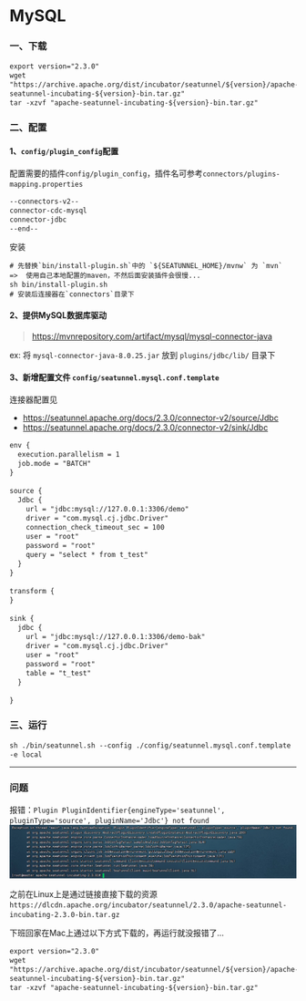 # MySQL

### 一、下载

```shell
export version="2.3.0"
wget "https://archive.apache.org/dist/incubator/seatunnel/${version}/apache-seatunnel-incubating-${version}-bin.tar.gz"
tar -xzvf "apache-seatunnel-incubating-${version}-bin.tar.gz"
```

### 二、配置

#### 1、`config/plugin_config`配置

配置需要的插件`config/plugin_config`，插件名可参考`connectors/plugins-mapping.properties`

```
--connectors-v2--
connector-cdc-mysql
connector-jdbc
--end--
```

安装

```shell
# 先替换`bin/install-plugin.sh`中的 `${SEATUNNEL_HOME}/mvnw` 为 `mvn`  =>  使用自己本地配置的maven，不然后面安装插件会很慢...
sh bin/install-plugin.sh
# 安装后连接器在`connectors`目录下
```

#### 2、提供MySQL数据库驱动

> https://mvnrepository.com/artifact/mysql/mysql-connector-java

ex: 将 `mysql-connector-java-8.0.25.jar` 放到 `plugins/jdbc/lib/` 目录下

#### 3、新增配置文件 `config/seatunnel.mysql.conf.template`

连接器配置见

- https://seatunnel.apache.org/docs/2.3.0/connector-v2/source/Jdbc
- https://seatunnel.apache.org/docs/2.3.0/connector-v2/sink/Jdbc

```
env { 
  execution.parallelism = 1
  job.mode = "BATCH"
}
 
source {
  Jdbc {
    url = "jdbc:mysql://127.0.0.1:3306/demo"
    driver = "com.mysql.cj.jdbc.Driver"
    connection_check_timeout_sec = 100
    user = "root"
    password = "root"
    query = "select * from t_test"
  }
}
 
transform {
}
 
sink {
  jdbc {
    url = "jdbc:mysql://127.0.0.1:3306/demo-bak"
    driver = "com.mysql.cj.jdbc.Driver"
    user = "root"
    password = "root"
    table = "t_test"
  }
  
}
```

### 三、运行

```shell
sh ./bin/seatunnel.sh --config ./config/seatunnel.mysql.conf.template -e local
```

---

### 问题

报错：`Plugin PluginIdentifier{engineType='seatunnel', pluginType='source', pluginName='Jdbc'} not found`
![img.png](images/jdbc-not-found.png)

之前在Linux上是通过链接直接下载的资源`https://dlcdn.apache.org/incubator/seatunnel/2.3.0/apache-seatunnel-incubating-2.3.0-bin.tar.gz`

下班回家在Mac上通过以下方式下载的，再运行就没报错了...

```shell
export version="2.3.0"
wget "https://archive.apache.org/dist/incubator/seatunnel/${version}/apache-seatunnel-incubating-${version}-bin.tar.gz"
tar -xzvf "apache-seatunnel-incubating-${version}-bin.tar.gz"
```